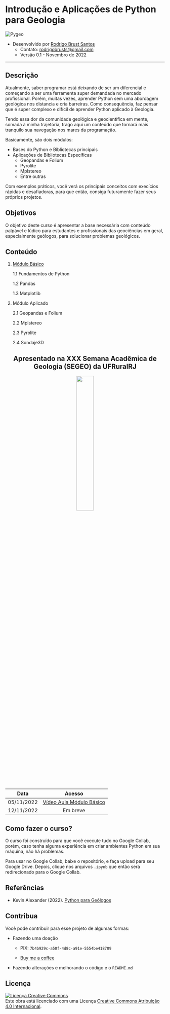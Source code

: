 # Introdução e Aplicações de Python para Geologia

![Pygeo](https://user-images.githubusercontent.com/53950449/200443451-67f3f5c4-89c4-4a1e-a378-b5c2f69592e4.jpg)


- Desenvolvido por [Rodrigo Brust Santos](https://www.linkedin.com/in/rodrigobrust/)
    - Contato: rodrigobrusts@gmail.com
    - Versão 0.1 - Novembro de 2022
______

## Descrição

Atualmente, saber programar está deixando de ser um diferencial e começando a ser uma ferramenta super demandada no mercado profissional. Porém, muitas vezes, aprender Python sem uma abordagem geológica nos distancia e cria barreiras. Como consequência, faz pensar que é super complexo e difícil de aprender Python aplicado à Geologia.

Tendo essa dor da comunidade geológica e geocientífica em mente, somada à minha trajetória, trago aqui um conteúdo que tornará mais tranquilo sua navegação nos mares da programação.

Basicamente, são dois módulos: 

  - Bases do Python e Bibliotecas principais
  - Aplicações de Bibliotecas Específicas
      - Geopandas e Folium
      - Pyrolite
      - Mplstereo
      - Entre outras

Com exemplos práticos, você verá os principais conceitos com execícios rápidas e desafiadoras, para que então, consiga futuramente fazer seus próprios projetos.

## Objetivos

O objetivo deste curso é apresentar a base necessária com conteúdo palpável e lúdico para estudantes e profissionais das geociências em geral, especialmente geólogos, para solucionar problemas geológicos. 

## Conteúdo

1. [Módulo Básico](https://github.com/rodreras/geopy_minicurso/tree/main/notebooks/2_bibliotecas)

    1.1 Fundamentos de Python

    1.2 Pandas

    1.3 Matplotlib

2. Módulo Aplicado

    2.1 Geopandas e Folium

    2.2 Mplstereo

    2.3 Pyrolite

    2.4 Sondaje3D
    

<div align="center"> <h2 align="center"> Apresentado na XXX Semana Acadêmica de Geologia (SEGEO) da UFRuralRJ </h2> </div>

<div align="center">

<p align="center" width="100%">
    <img width="33%" src="https://user-images.githubusercontent.com/53950449/201234377-7f18b950-6c1b-4e7a-9960-77d1f953b925.png">
</p>


|Data| Acesso|
|:----:|:-------:|
|05/11/2022| [Vídeo Aula Módulo Básico](https://www.youtube.com/watch?v=pMwEm_fXy_U)|
|12/11/2022| Em breve|

</div>


## Como fazer o curso?

O curso foi construído para que você execute tudo no Google Collab, porém, caso tenha alguma experiência em criar ambientes Python em sua máquina, não há problemas.

Para usar no Google Collab, baixe o repositório, e faça upload para seu Google Drive. Depois, clique nos arquivos `.ipynb` que então será redirecionado para o Google Collab.

## Referências

- Kevin Alexander (2022). [Python para Geólogos](https://github.com/kevinalexandr19/manual-python-geologia)

## Contribua

Você pode contribuir para esse projeto de algumas formas: 

- Fazendo uma doação
    - PIX: `7b4b929c-a50f-4d8c-a91e-5554be418709`
    
    - [Buy me a coffee](https://www.buymeacoffee.com/rodbrust)


- Fazendo alterações e melhorando o código e o `README.md`



## Licença
 
<a rel="license" href="http://creativecommons.org/licenses/by/4.0/"><img alt="Licença Creative Commons" style="border-width:0" src="https://i.creativecommons.org/l/by/4.0/88x31.png" /></a><br />Este obra está licenciado com uma Licença <a rel="license" href="http://creativecommons.org/licenses/by/4.0/">Creative Commons Atribuição 4.0 Internacional</a>.
